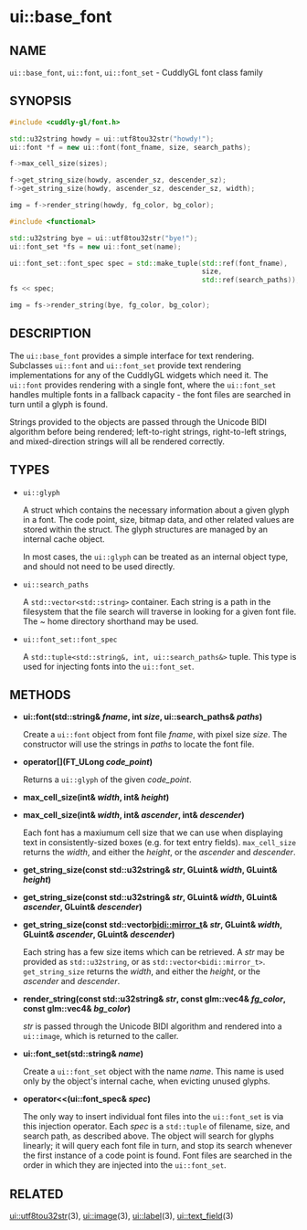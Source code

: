 # ui::base_font #

## NAME ##

`ui::base_font`, `ui::font`, `ui::font_set` - CuddlyGL font class family

## SYNOPSIS ##

```cpp
#include <cuddly-gl/font.h>

std::u32string howdy = ui::utf8tou32str("howdy!");
ui::font *f = new ui::font(font_fname, size, search_paths);

f->max_cell_size(sizes);

f->get_string_size(howdy, ascender_sz, descender_sz);
f->get_string_size(howdy, ascender_sz, descender_sz, width);

img = f->render_string(howdy, fg_color, bg_color);

#include <functional>

std::u32string bye = ui::utf8tou32str("bye!");
ui::font_set *fs = new ui::font_set(name);

ui::font_set::font_spec spec = std::make_tuple(std::ref(font_fname),
                                               size,
                                               std::ref(search_paths));
fs << spec;

img = fs->render_string(bye, fg_color, bg_color);
```

## DESCRIPTION ##

The `ui::base_font` provides a simple interface for text rendering.
Subclasses `ui::font` and `ui::font_set` provide text rendering
implementations for any of the CuddlyGL widgets which need it.  The
`ui::font` provides rendering with a single font, where the
`ui::font_set` handles multiple fonts in a fallback capacity - the
font files are searched in turn until a glyph is found.

Strings provided to the objects are passed through the Unicode BIDI
algorithm before being rendered; left-to-right strings, right-to-left
strings, and mixed-direction strings will all be rendered correctly.

## TYPES ##

* `ui::glyph`

  A struct which contains the necessary information about a given
  glyph in a font.  The code point, size, bitmap data, and other
  related values are stored within the struct.  The glyph structures
  are managed by an internal cache object.

  In most cases, the `ui::glyph` can be treated as an internal object
  type, and should not need to be used directly.

* `ui::search_paths`

  A `std::vector<std::string>` container.  Each string is a path in
  the filesystem that the file search will traverse in looking for a
  given font file.  The ~ home directory shorthand may be used.

* `ui::font_set::font_spec`

  A `std::tuple<std::string&, int, ui::search_paths&>` tuple.  This
  type is used for injecting fonts into the `ui::font_set`.

## METHODS ##

* **ui::font(std::string& _fname_, int _size_, ui::search_paths& _paths_)**

  Create a `ui::font` object from font file _fname_, with pixel size
  _size_.  The constructor will use the strings in _paths_ to locate
  the font file.

* **operator[](FT_ULong _code_point_)**

  Returns a `ui::glyph` of the given _code_point_.

* **max_cell_size(int& _width_, int& _height_)**
* **max_cell_size(int& _width_, int& _ascender_, int& _descender_)**

  Each font has a maxiumum cell size that we can use when displaying
  text in consistently-sized boxes (e.g. for text entry fields).
  `max_cell_size` returns the _width_, and either the _height_, or the
  _ascender_ and _descender_.

* **get_string_size(const std::u32string& _str_, GLuint& _width_, GLuint& _height_)**
* **get_string_size(const std::u32string& _str_, GLuint& _width_, GLuint& _ascender_, GLuint& _descender_)**
* **get_string_size(const std::vector<bidi::mirror_t>& _str_, GLuint& _width_, GLuint& _ascender_, GLuint& _descender_)**

  Each string has a few size items which can be retrieved.  A _str_
  may be provided as `std::u32string`, or as
  `std::vector<bidi::mirror_t>`.  `get_string_size` returns the
  _width_, and either the _height_, or the _ascender_ and _descender_.

* **render_string(const std::u32string& _str_, const glm::vec4& _fg_color_, const glm::vec4& _bg_color_)**

  _str_ is passed through the Unicode BIDI algorithm and rendered into
  a `ui::image`, which is returned to the caller.

* **ui::font_set(std::string& _name_)**

  Create a `ui::font_set` object with the name _name_.  This name is
  used only by the object's internal cache, when evicting unused
  glyphs.

* **operator<<(ui::font_spec& _spec_)**

  The only way to insert individual font files into the `ui::font_set`
  is via this injection operator.  Each _spec_ is a `std::tuple` of
  filename, size, and search path, as described above.  The object
  will search for glyphs linearly; it will query each font file in
  turn, and stop its search whenever the first instance of a code
  point is found.  Font files are searched in the order in which they
  are injected into the `ui::font_set`.

## RELATED ##

[ui::utf8tou32str](ui-utf8tou32str.md)(3), [ui::image](ui-image)(3),
[ui::label](ui-label.md)(3), [ui::text_field](ui-text_field.md)(3)
